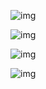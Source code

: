 

![img](https://cdn.nlark.com/yuque/0/2025/jpeg/48073730/1742092167473-cba78b24-1c3e-450a-a058-f8bd4816922f.jpeg)



![img](https://cdn.nlark.com/yuque/0/2025/png/48073730/1742024849565-a994c54d-0ff1-4b20-986b-8f2e29191201.png)



![img](https://cdn.nlark.com/yuque/0/2025/png/48073730/1742025619943-a9d36c5a-fb61-46d1-9f82-abaa3aa427c1.png)







![img](https://cdn.nlark.com/yuque/0/2025/png/48073730/1742024890611-c348fd7e-5dbd-40d3-a59c-0b3dc07c71a1.png)